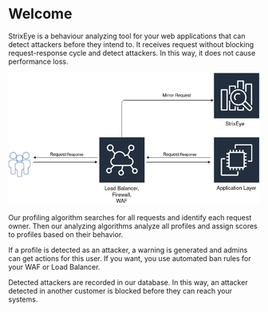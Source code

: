 # Welcome

StrixEye is a behaviour analyzing tool for your web applications that can detect attackers before they intend to. It receives request without blocking request-response cycle and detect attackers. In this way, it does not cause performance loss. 

![strixeye architecture](assets/images/strixeye_architecture.png)

Our profiling algorithm searches for all requests and identify each request owner. Then our analyzing algorithms analyze all profiles and assign scores to profiles based on their behavior.

If a profile is detected as an attacker, a warning is generated and admins can get actions for this user. If you want, you use automated ban rules for your WAF or Load Balancer.

Detected attackers are recorded in our database. In this way, an attacker detected in another customer is blocked before they can reach your systems.